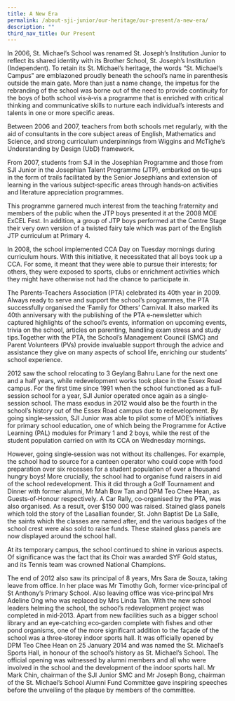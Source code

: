```yaml
---
title: A New Era
permalink: /about-sji-junior/our-heritage/our-present/a-new-era/
description: ""
third_nav_title: Our Present
---
```

<p>In 2006, St. Michael’s School was renamed St. Joseph’s Institution Junior to reflect its shared identity with its Brother School, St. Joseph’s Institution (Independent). To retain its St. Michael’s heritage, the words “St. Michael’s Campus” are emblazoned proudly beneath the school’s name in parenthesis outside the main gate. More than just a name change, the impetus for the rebranding of the school was borne out of the need to provide continuity for the boys of both school vis‐à‐vis a programme that is enriched with critical thinking and communicative skills to nurture each individual’s interests and talents in one or more specific areas.</p>
<p>Between 2006 and 2007, teachers from both schools met regularly, with the aid of consultants in the core subject areas of English, Mathematics and Science, and strong curriculum underpinnings from Wiggins and McTighe’s Understanding by Design (UbD) framework.</p>
<p>From 2007, students from SJI in the Josephian Programme and those from SJI Junior in the Josephian Talent Programme (JTP), embarked on tie‐ups in the form of trails facilitated by the Senior Josephians and extension of learning in the various subject‐specific areas through hands‐on activities and literature appreciation programmes.</p>
<p>This programme garnered much interest from the teaching fraternity and members of the public when the JTP boys presented it at the 2008 MOE ExCEL Fest. In addition, a group of JTP boys performed at the Centre Stage their very own version of a twisted fairy tale which was part of the English JTP curriculum at Primary 4.</p>
<p>In 2008, the school implemented CCA Day on Tuesday mornings during curriculum hours. With this initiative, it necessitated that all boys took up a CCA. For some, it meant that they were able to pursue their interests; for others, they were exposed to sports, clubs or enrichment activities which they might have otherwise not had the chance to participate in.</p>
<p>The Parents‐Teachers Association (PTA) celebrated its 40th year in 2009. Always ready to serve and support the school’s programmes, the PTA successfully organised the ‘Family for Others’ Carnival. It also marked its 40th anniversary with the publishing of the PTA e‐newsletter which captured highlights of the school’s events, information on upcoming events, trivia on the school, articles on parenting, handling exam stress and study tips.Together with the PTA, the School’s Management Council (SMC) and Parent Volunteers (PVs) provide invaluable support through the advice and assistance they give on many aspects of school life, enriching our students’ school experience.</p>
<p>2012 saw the school relocating to 3 Geylang Bahru Lane for the next one and a half years, while redevelopment works took place in the Essex Road campus. For the first time since 1991 when the school functioned as a full‐session school for a year, SJI Junior operated once again as a single‐session school. The mass exodus in 2012 would also be the fourth in the school’s history out of the Essex Road campus due to redevelopment. By going single‐session, SJI Junior was able to pilot some of MOE’s initiatives for primary school education, one of which being the Programme for Active Learning (PAL) modules for Primary 1 and 2 boys, while the rest of the student population carried on with its CCA on Wednesday mornings.</p>
<p>However, going single‐session was not without its challenges. For example, the school had to source for a canteen operator who could cope with food preparation over six recesses for a student population of over a thousand hungry boys! More crucially, the school had to organise fund raisers in aid of the school redevelopment. This it did through a Golf Tournament and Dinner with former alumni, Mr Mah Bow Tan and DPM Teo Chee Hean, as Guests‐of‐Honour respectively. A Car Rally, co‐organised by the PTA, was also organised. As a result, over $150 000 was raised. Stained glass panels which told the story of the Lasallian founder, St. John Baptist De La Salle, the saints which the classes are named after, and the various badges of the school crest were also sold to raise funds. These stained glass panels are now displayed around the school hall.</p>
<p>At its temporary campus, the school continued to shine in various aspects. Of significance was the fact that its Choir was awarded SYF Gold status, and its Tennis team was crowned National Champions.</p>
<p>The end of 2012 also saw its principal of 8 years, Mrs Sara de Souza, taking leave from office. In her place was Mr Timothy Goh, former vice‐principal of St Anthony’s Primary School. Also leaving office was vice‐principal Mrs Adeline Ong who was replaced by Mrs Linda Tan. With the new school leaders helming the school, the school’s redevelopment project was completed in mid‐2013. Apart from new facilities such as a bigger school library and an eye‐catching eco‐garden complete with fishes and other pond organisms, one of the more significant addition to the façade of the school was a three‐storey indoor sports hall. It was officially opened by DPM Teo Chee Hean on 25 January 2014 and was named the St. Michael’s Sports Hall, in honour of the school’s history as St. Michael’s School. The official opening was witnessed by alumni members and all who were involved in the school and the development of the indoor sports hall. Mr Mark Chin, chairman of the SJI Junior SMC and Mr Joseph Bong, chairman of the St. Michael’s School Alumni Fund Committee gave inspiring speeches before the unveiling of the plaque by members of the committee.</p>